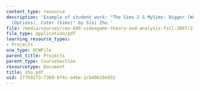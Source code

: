 ```yaml
---
content_type: resource
description: 'Example of student work: "The Sims 2 & MySims: Bigger (Worlds), Better
  (Options), Cuter (Sims)" by Sisi Zhu.'
file: /media/courses/cms-600-videogame-theory-and-analysis-fall-2007/2775927273696f4ca4be1cbd9628e932_zhu.pdf
file_type: application/pdf
learning_resource_types:
- Projects
ocw_type: OCWFile
parent_title: Projects
parent_type: CourseSection
resourcetype: Document
title: zhu.pdf
uid: 27759272-7369-6f4c-a4be-1cbd9628e932
---
```

